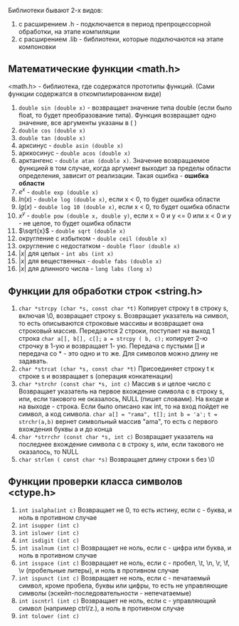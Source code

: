 Библиотеки бывают 2-х видов:
1. с расширением .h - подключается в период препроцессорной обработки, на этапе компиляции
2. с расширением .lib - библиотеки, которые подключаются на этапе компоновки
## Математические функции **<math.h>**
<math.h> - библиотека, где содержатся прототипы функций. (Сами функции содержатся в откомпилированном виде)
1. `double sin (double x)` - возвращает значение типа double (если было float, то будет преобразование типа). Функция возвращает одно значение, все аргументы указаны в ( )
2. `double cos (double x)`
3. `double tan (double x)`
4. арксинус - `double asin (double x)`
5. арккосинус - `double acos (double x)`
6. арктангенс - `double atan (double x)`. Значение возвращаемое функцией в том случае, когда аргумент выходит за пределы области определения, зависит от реализации. Такая ошибка - **ошибка области**
7. $e^x$ - `double exp (double x)` 
8. $ln(x)$ - `double log (double x)`, если x < 0, то будет ошибка области
9. $lg(x)$ - `double log 10 (double x)`, если x < 0, то будет ошибка области
10. $x^y$ - `double pow (double x, double y)`, если x = 0 и y <= 0 или x < 0 и y - не целое, то будет ошибка области
11. $\sqrt{x}$ - `double sqrt (double x)`
12. округление  с избытком - `double ceil (double x)`
13. округление с недостатком - `double floor (double x)`
14. $|x|$  для целых - `int abs (int x)`
15. $|x|$  для вещественных - `double fabs (double x)`
16. $|x|$  для длинного числа - `long labs (long x)`
## Функции для обработки строк <string.h>
1. `char *strcpy (char *s, const char *t)`
   Копирует строку t в строку s, включая \0, возвращает строку s. Возвращает указатель на символ, то есть описываются строковые массивы и возвращает она строковый массив. Передаются 2 строки, поступает на выход 1 строка 
   `char a[], b[], c[];`
   `a = strcpy ( b, c);`
   копирует 2-ю строчку в 1-ую и возвращает 1- ую. Передача с пустыми [] и передача со * - это одно и то же. Для символов можно длину не задавать.
2. `char *strcat (char *s, const char *t)`
   Присоединяет строку t к строке s и возвращает s (операция конкатенации)
3. `char *strchr (const char *s, int c)`
   Массив s и целое число c
   Возвращает указатель на первое вхождение символа с в строку s, или, если такового не оказалось, NULL (пишет словами). На входе и на выходе - строка. Если было описано как int, то на вход пойдет не символ, а код символа.
   `char a[] = "rama", t[];`
   `int b = 'a';`
   `t = strchr(a,b)`
   вернет символьный массив "ama", то есть с первого вхождения буквы a и до конца
4. `char *strrchr (const char *s, int c)`
   Возвращает указатель на последнее вхождение символа c в строку s, или, если такового не оказалось, то NULL
5. `char strlen ( const char *s)`
   Возвращает длину строки s без \0
## Функции проверки класса символов <ctype.h>
1. `int isalpha(int c)`
   Возвращает не 0, то есть истину, если c - буква, и ноль в противном случае
2. `int isupper (int c)`
3. `int islower (int c)`
4. `int isdigit (int c)`
5. `int isalnum (int c)`
   Возвращает не ноль, если c - цифра или буква, и ноль в противном случае
6. `int isspace (int c)`
   Возвращает не ноль, если c - пробел, \t, \n, \r, \f, \v (пробельные литеры), и ноль в противном случае
7. `int ispunct (int c)`
   Возвращает не ноль, если с - печатаемый символ, кроме пробела, буквы или цифры, то есть не управляющие символы (эскейп-последовательности - непечатаемые)
8. `int iscntrl (int c)`
   Возвращает не ноль, если с - управляющий символ (например ctrl/z.), а ноль в противном случае
9. `int tolower (int c)`
